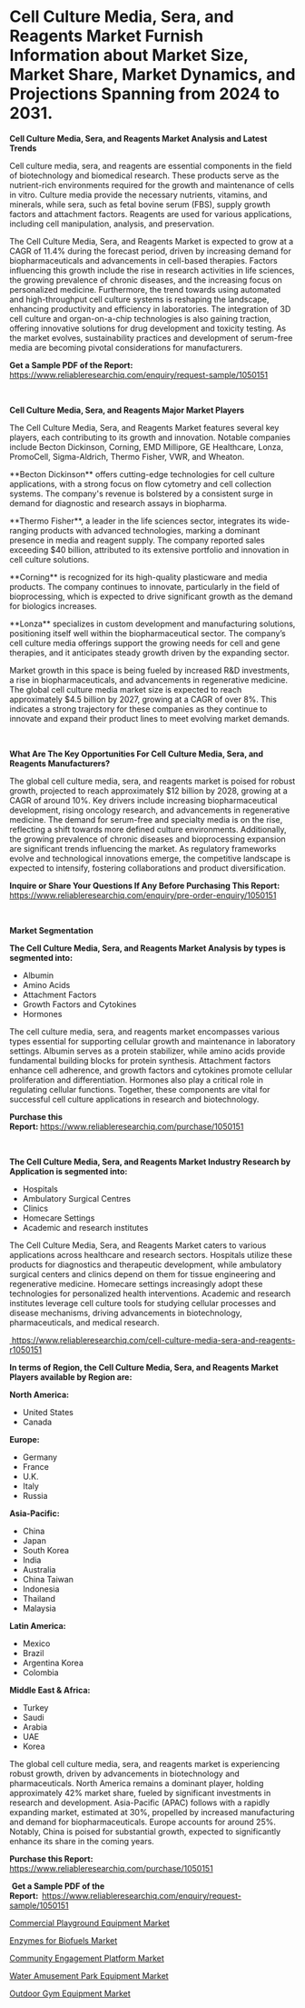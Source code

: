 <p><h1>Cell Culture Media, Sera, and Reagents Market Furnish Information about Market Size, Market Share, Market Dynamics, and Projections Spanning from 2024 to 2031.</h1></p><p><strong>Cell Culture Media, Sera, and Reagents Market Analysis and Latest Trends</strong></p>
<p><p>Cell culture media, sera, and reagents are essential components in the field of biotechnology and biomedical research. These products serve as the nutrient-rich environments required for the growth and maintenance of cells in vitro. Culture media provide the necessary nutrients, vitamins, and minerals, while sera, such as fetal bovine serum (FBS), supply growth factors and attachment factors. Reagents are used for various applications, including cell manipulation, analysis, and preservation.</p><p>The Cell Culture Media, Sera, and Reagents Market is expected to grow at a CAGR of 11.4% during the forecast period, driven by increasing demand for biopharmaceuticals and advancements in cell-based therapies. Factors influencing this growth include the rise in research activities in life sciences, the growing prevalence of chronic diseases, and the increasing focus on personalized medicine. Furthermore, the trend towards using automated and high-throughput cell culture systems is reshaping the landscape, enhancing productivity and efficiency in laboratories. The integration of 3D cell culture and organ-on-a-chip technologies is also gaining traction, offering innovative solutions for drug development and toxicity testing. As the market evolves, sustainability practices and development of serum-free media are becoming pivotal considerations for manufacturers.</p></p>
<p><strong>Get a Sample PDF of the Report:&nbsp;</strong> <a href="https://www.reliableresearchiq.com/enquiry/request-sample/1050151?utm_campaign=123&utm_medium=2&utm_source=Github&utm_content=ia&utm_term=19112024&utm_id=cell-culture-media-sera-and-reagents">https://www.reliableresearchiq.com/enquiry/request-sample/1050151</a></p>
<p>&nbsp;</p>
<p><strong>Cell Culture Media, Sera, and Reagents Major Market Players</strong></p>
<p><p>The Cell Culture Media, Sera, and Reagents Market features several key players, each contributing to its growth and innovation. Notable companies include Becton Dickinson, Corning, EMD Millipore, GE Healthcare, Lonza, PromoCell, Sigma-Aldrich, Thermo Fisher, VWR, and Wheaton.</p><p>**Becton Dickinson** offers cutting-edge technologies for cell culture applications, with a strong focus on flow cytometry and cell collection systems. The company's revenue is bolstered by a consistent surge in demand for diagnostic and research assays in biopharma.</p><p>**Thermo Fisher**, a leader in the life sciences sector, integrates its wide-ranging products with advanced technologies, marking a dominant presence in media and reagent supply. The company reported sales exceeding $40 billion, attributed to its extensive portfolio and innovation in cell culture solutions.</p><p>**Corning** is recognized for its high-quality plasticware and media products. The company continues to innovate, particularly in the field of bioprocessing, which is expected to drive significant growth as the demand for biologics increases.</p><p>**Lonza** specializes in custom development and manufacturing solutions, positioning itself well within the biopharmaceutical sector. The company’s cell culture media offerings support the growing needs for cell and gene therapies, and it anticipates steady growth driven by the expanding sector.</p><p>Market growth in this space is being fueled by increased R&D investments, a rise in biopharmaceuticals, and advancements in regenerative medicine. The global cell culture media market size is expected to reach approximately $4.5 billion by 2027, growing at a CAGR of over 8%. This indicates a strong trajectory for these companies as they continue to innovate and expand their product lines to meet evolving market demands.</p></p>
<p>&nbsp;</p>
<p><strong>What Are The Key Opportunities For Cell Culture Media, Sera, and Reagents Manufacturers?</strong></p>
<p><p>The global cell culture media, sera, and reagents market is poised for robust growth, projected to reach approximately $12 billion by 2028, growing at a CAGR of around 10%. Key drivers include increasing biopharmaceutical development, rising oncology research, and advancements in regenerative medicine. The demand for serum-free and specialty media is on the rise, reflecting a shift towards more defined culture environments. Additionally, the growing prevalence of chronic diseases and bioprocessing expansion are significant trends influencing the market. As regulatory frameworks evolve and technological innovations emerge, the competitive landscape is expected to intensify, fostering collaborations and product diversification.</p></p>
<p><strong>Inquire or Share Your Questions If Any Before Purchasing This Report:</strong> <a href="https://www.reliableresearchiq.com/enquiry/pre-order-enquiry/1050151?utm_campaign=123&utm_medium=2&utm_source=Github&utm_content=ia&utm_term=19112024&utm_id=cell-culture-media-sera-and-reagents">https://www.reliableresearchiq.com/enquiry/pre-order-enquiry/1050151</a></p>
<p>&nbsp;</p>
<p><strong>Market Segmentation</strong></p>
<p><strong>The Cell Culture Media, Sera, and Reagents Market Analysis by types is segmented into:</strong></p>
<p><ul><li>Albumin</li><li>Amino Acids</li><li>Attachment Factors</li><li>Growth Factors and Cytokines</li><li>Hormones</li></ul></p>
<p><p>The cell culture media, sera, and reagents market encompasses various types essential for supporting cellular growth and maintenance in laboratory settings. Albumin serves as a protein stabilizer, while amino acids provide fundamental building blocks for protein synthesis. Attachment factors enhance cell adherence, and growth factors and cytokines promote cellular proliferation and differentiation. Hormones also play a critical role in regulating cellular functions. Together, these components are vital for successful cell culture applications in research and biotechnology.</p></p>
<p><strong>Purchase this Report:&nbsp;</strong><a href="https://www.reliableresearchiq.com/purchase/1050151?utm_campaign=123&utm_medium=2&utm_source=Github&utm_content=ia&utm_term=19112024&utm_id=cell-culture-media-sera-and-reagents">https://www.reliableresearchiq.com/purchase/1050151</a></p>
<p>&nbsp;</p>
<p><strong>The Cell Culture Media, Sera, and Reagents Market Industry Research by Application is segmented into:</strong></p>
<p><ul><li>Hospitals</li><li>Ambulatory Surgical Centres</li><li>Clinics</li><li>Homecare Settings</li><li>Academic and research institutes</li></ul></p>
<p><p>The Cell Culture Media, Sera, and Reagents Market caters to various applications across healthcare and research sectors. Hospitals utilize these products for diagnostics and therapeutic development, while ambulatory surgical centers and clinics depend on them for tissue engineering and regenerative medicine. Homecare settings increasingly adopt these technologies for personalized health interventions. Academic and research institutes leverage cell culture tools for studying cellular processes and disease mechanisms, driving advancements in biotechnology, pharmaceuticals, and medical research.</p></p>
<p><a href="https://www.reliableresearchiq.com/cell-culture-media-sera-and-reagents-r1050151?utm_campaign=123&utm_medium=2&utm_source=Github&utm_content=ia&utm_term=19112024&utm_id=cell-culture-media-sera-and-reagents">&nbsp;https://www.reliableresearchiq.com/cell-culture-media-sera-and-reagents-r1050151</a></p>
<p><strong>In terms of Region, the Cell Culture Media, Sera, and Reagents Market Players available by Region are:</strong></p>
<p>
    <p> <strong> North America: </strong>
        <ul>
            <li>United States</li>
            <li>Canada</li>
        </ul>
        </p> 
    <p> <strong> Europe: </strong>
        <ul>
            <li>Germany</li>
            <li>France</li>
            <li>U.K.</li>
            <li>Italy</li>
            <li>Russia</li>
        </ul>
        </p> 
    <p> <strong> Asia-Pacific: </strong>
        <ul>
            <li>China</li>
            <li>Japan</li>
            <li>South Korea</li>
            <li>India</li>
            <li>Australia</li>
            <li>China Taiwan</li>
            <li>Indonesia</li>
            <li>Thailand</li>
            <li>Malaysia</li>
        </ul>
        </p> 
    <p> <strong> Latin America: </strong>
        <ul>
            <li>Mexico</li>
            <li>Brazil</li>
            <li>Argentina Korea</li>
            <li>Colombia</li>
        </ul>
        </p> 
    <p> <strong> Middle East & Africa: </strong>
        <ul>
            <li>Turkey</li>
            <li>Saudi</li>
            <li>Arabia</li>
            <li>UAE</li>
            <li>Korea</li>
        </ul>
    </p>
    </p>
<p><p>The global cell culture media, sera, and reagents market is experiencing robust growth, driven by advancements in biotechnology and pharmaceuticals. North America remains a dominant player, holding approximately 42% market share, fueled by significant investments in research and development. Asia-Pacific (APAC) follows with a rapidly expanding market, estimated at 30%, propelled by increased manufacturing and demand for biopharmaceuticals. Europe accounts for around 25%. Notably, China is poised for substantial growth, expected to significantly enhance its share in the coming years.</p></p>
<p><strong>Purchase this Report: </strong><a href="https://www.reliableresearchiq.com/purchase/1050151?utm_campaign=123&utm_medium=2&utm_source=Github&utm_content=ia&utm_term=19112024&utm_id=cell-culture-media-sera-and-reagents">https://www.reliableresearchiq.com/purchase/1050151</a></p>
<p>&nbsp;<strong>Get a Sample PDF of the Report:&nbsp;&nbsp;</strong><a href="https://www.reliableresearchiq.com/enquiry/request-sample/1050151?utm_campaign=123&utm_medium=2&utm_source=Github&utm_content=ia&utm_term=19112024&utm_id=cell-culture-media-sera-and-reagents">https://www.reliableresearchiq.com/enquiry/request-sample/1050151</a></p>
<p><strong></strong></p>
<p><p><a href="https://www.linkedin.com/pulse/commercial-playground-equipment-market-trends-focusing-insight-pjkue?utm_campaign=123&utm_medium=2&utm_source=Github&utm_content=ia&utm_term=19112024&utm_id=cell-culture-media-sera-and-reagents">Commercial Playground Equipment Market</a></p><p><a href="https://issuu.com/reportprime-2/docs/enzymes-for-biofuels-market-size-20_e69c1eedb4534d?utm_campaign=123&utm_medium=2&utm_source=Github&utm_content=ia&utm_term=19112024&utm_id=cell-culture-media-sera-and-reagents">Enzymes for Biofuels Market</a></p><p><a href="https://issuu.com/reportprime-2/docs/community-engagement-platform-marke_5877f8a2f7ff89?utm_campaign=123&utm_medium=2&utm_source=Github&utm_content=ia&utm_term=19112024&utm_id=cell-culture-media-sera-and-reagents">Community Engagement Platform Market</a></p><p><a href="https://www.linkedin.com/pulse/digital-transformation-water-amusement-park-equipment-zfkje?utm_campaign=123&utm_medium=2&utm_source=Github&utm_content=ia&utm_term=19112024&utm_id=cell-culture-media-sera-and-reagents">Water Amusement Park Equipment Market</a></p><p><a href="https://www.linkedin.com/pulse/global-outdoor-gym-equipment-market-opportunities-forecast-period-eoewe?utm_campaign=123&utm_medium=2&utm_source=Github&utm_content=ia&utm_term=19112024&utm_id=cell-culture-media-sera-and-reagents">Outdoor Gym Equipment Market</a></p></p>
